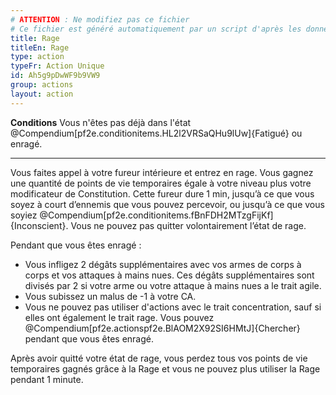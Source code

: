 ```yaml
---
# ATTENTION : Ne modifiez pas ce fichier
# Ce fichier est généré automatiquement par un script d'après les données du module Foundry VTT officiel et de sa traduction
title: Rage
titleEn: Rage
type: action
typeFr: Action Unique
id: Ah5g9pDwWF9b9VW9
group: actions
layout: action
---
```

<p><strong>Conditions</strong> Vous n'êtes pas déjà dans l'état @Compendium[pf2e.conditionitems.HL2l2VRSaQHu9lUw]{Fatigué} ou enragé.</p><hr /><p>Vous faites appel à votre fureur intérieure et entrez en rage. Vous gagnez une quantité de points de vie temporaires égale à votre niveau plus votre modificateur de Constitution. Cette fureur dure 1 min, jusqu’à ce que vous soyez à court d’ennemis que vous pouvez percevoir, ou jusqu’à ce que vous soyiez @Compendium[pf2e.conditionitems.fBnFDH2MTzgFijKf]{Inconscient}. Vous ne pouvez pas quitter volontairement l’état de rage.</p><p>Pendant que vous êtes enragé :</p><ul><li>Vous infligez 2 dégâts supplémentaires avec vos armes de corps à corps et vos attaques à mains nues. Ces dégâts supplémentaires sont divisés par 2 si votre arme ou votre attaque à mains nues a le trait agile.</li><li>Vous subissez un malus de -1 à votre CA.</li><li>Vous ne pouvez pas utiliser d'actions avec le trait concentration, sauf si elles ont également le trait rage. Vous pouvez @Compendium[pf2e.actionspf2e.BlAOM2X92SI6HMtJ]{Chercher} pendant que vous êtes enragé.</li></ul><p>Après avoir quitté votre état de rage, vous perdez tous vos points de vie temporaires gagnés grâce à la Rage et vous ne pouvez plus utiliser la Rage pendant 1 minute.</p>
